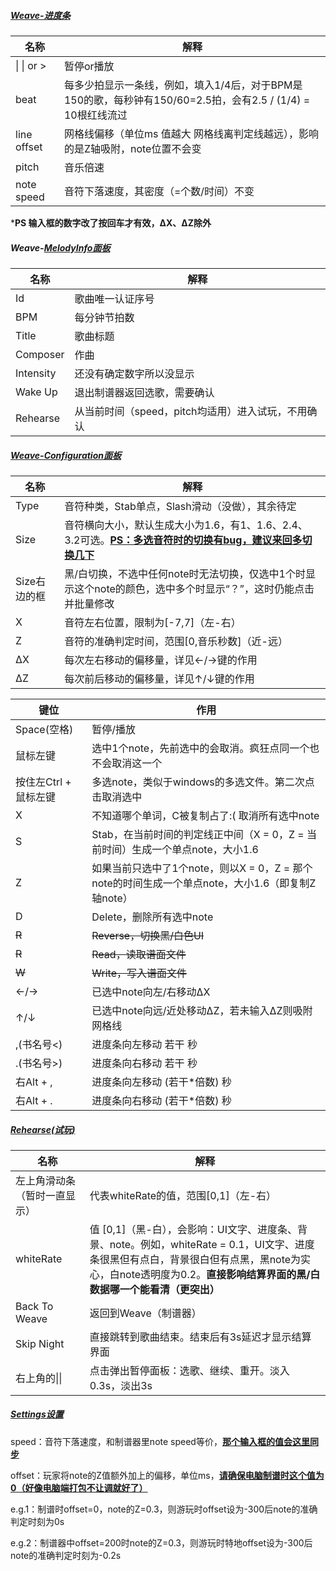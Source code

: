 ##### **<u>Weave-进度条</u>**

| 名称        | 解释                                                         |
| ----------- | ------------------------------------------------------------ |
| \| \| or >  | 暂停or播放                                                   |
| beat        | 每多少拍显示一条线，例如，填入1/4后，对于BPM是150的歌，每秒钟有150/60=2.5拍，会有2.5 / (1/4)  = 10根红线流过 |
| line offset | 网格线偏移（单位ms 值越大 网格线离判定线越远），影响的是Z轴吸附，note位置不会变 |
| pitch       | 音乐倍速                                                     |
| note speed  | 音符下落速度，其密度（=个数/时间）不变                       |

***PS 输入框的数字改了按回车才有效，ΔX、ΔZ除外**

##### Weave-<u>MelodyInfo面板</u>

| 名称      | 解释                                               |
| --------- | -------------------------------------------------- |
| Id        | 歌曲唯一认证序号                                   |
| BPM       | 每分钟节拍数                                       |
| Title     | 歌曲标题                                           |
| Composer  | 作曲                                               |
| Intensity | 还没有确定数字所以没显示                           |
| Wake Up   | 退出制谱器返回选歌，需要确认                       |
| Rehearse  | 从当前时间（speed，pitch均适用）进入试玩，不用确认 |

##### <u>Weave-Configuration面板</u>

| 名称         | 解释                                                         |
| ------------ | ------------------------------------------------------------ |
| Type         | 音符种类，Stab单点，Slash滑动（没做），其余待定              |
| Size         | 音符横向大小，默认生成大小为1.6，有1、1.6、2.4、3.2可选。<u>**PS：多选音符时的切换有bug，建议来回多切换几下**</u> |
| Size右边的框 | 黑/白切换，不选中任何note时无法切换，仅选中1个时显示这个note的颜色，选中多个时显示“？”，这时仍能点击并批量修改 |
| X            | 音符左右位置，限制为[-7,7]（左-右）                          |
| Z            | 音符的准确判定时间，范围[0,音乐秒数]（近-远）                |
| ΔX           | 每次左右移动的偏移量，详见←/→键的作用                        |
| ΔZ           | 每次前后移动的偏移量，详见↑/↓键的作用                        |

| 键位                  | 作用                                                         |
| --------------------- | ------------------------------------------------------------ |
| Space(空格)           | 暂停/播放                                                    |
| 鼠标左键              | 选中1个note，先前选中的会取消。疯狂点同一个也不会取消这一个  |
| 按住左Ctrl + 鼠标左键 | 多选note，类似于windows的多选文件。第二次点击取消选中        |
| X                     | 不知道哪个单词，C被复制占了:(   取消所有选中note             |
| S                     | Stab，在当前时间的判定线正中间（X = 0，Z = 当前时间）生成一个单点note，大小1.6 |
| Z                     | 如果当前只选中了1个note，则以X = 0，Z = 那个note的时间生成一个单点note，大小1.6（即复制Z轴note） |
| D                     | Delete，删除所有选中note                                     |
| ~~R~~                 | ~~Reverse，切换黑/白色UI~~                                   |
| ~~R~~                 | ~~Read，读取谱面文件~~                                       |
| ~~W~~                 | ~~Write，写入谱面文件~~                                      |
| ←/→                   | 已选中note向左/右移动ΔX                                      |
| ↑/↓                   | 已选中note向远/近处移动ΔZ，若未输入ΔZ则吸附网格线            |
| ,(书名号<)            | 进度条向左移动 若干 秒                                       |
| .(书名号>)            | 进度条向右移动 若干 秒                                       |
| 右Alt + ,             | 进度条向左移动 (若干*倍数) 秒                                |
| 右Alt + .             | 进度条向右移动 (若干*倍数) 秒                                |

##### <u>Rehearse(试玩)</u>

| 名称                         | 解释                                                         |
| ---------------------------- | ------------------------------------------------------------ |
| 左上角滑动条（暂时一直显示） | 代表whiteRate的值，范围[0,1]（左-右）                        |
| whiteRate                    | 值 [0,1]（黑-白），会影响：UI文字、进度条、背景、note。例如，whiteRate = 0.1，UI文字、进度条很黑但有点白，背景很白但有点黑，黑note为实心，白note透明度为0.2。**直接影响结算界面的黑/白数据哪一个能看清（更突出）** |
| Back To Weave                | 返回到Weave（制谱器）                                        |
| Skip Night                   | 直接跳转到歌曲结束。结束后有3s延迟才显示结算界面             |
| 右上角的\|\|                 | 点击弹出暂停面板：选歌、继续、重开。淡入0.3s，淡出3s         |

##### <u>Settings设置</u>

speed：音符下落速度，和制谱器里note speed等价，**<u>那个输入框的值会这里同步</u>**

offset：玩家将note的Z值额外加上的偏移，单位ms，**<u>请确保电脑制谱时这个值为0（好像电脑端打包不让调就好了）</u>**

​	e.g.1：制谱时offset=0，note的Z=0.3，则游玩时offset设为-300后note的准确判定时刻为0s

​	e.g.2：制谱器中offset=200时note的Z=0.3，则游玩时特地offset设为-300后note的准确判定时刻为-0.2s

